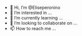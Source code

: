 - 👋 Hi, I’m @Eliseperonino
- 👀 I’m interested in ...
- 🌱 I’m currently learning ...
- 💞️ I’m looking to collaborate on ...
- 📫 How to reach me ...

<!---
Eliseperonino/Eliseperonino is a ✨ special ✨ repository because its `README.md` (this file) appears on your GitHub profile.
You can click the Preview link to take a look at your changes.
--->
